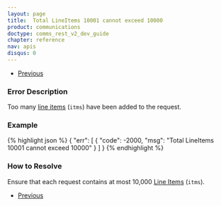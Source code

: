 ```yaml
---
layout: page
title:  Total LineItems 10001 cannot exceed 10000
product: communications
doctype: comms_rest_v2_dev_guide
chapter: reference
nav: apis
disqus: 0
---
```


<ul class="pager">
  <li class="previous"><a href="/communications/dev-guide_rest_v2/reference/calculate-tax-errors/"><i class="glyphicon glyphicon-chevron-left"></i>Previous</a></li>
</ul>

<h3>Error Description</h3>
Too many <a class="dev-guide-link" href="/communications/dev-guide_rest_v2/reference/line-item/">line items</a> (<code>itms</code>) have been added to the request.

<h3>Example</h3>
{% highlight json %}
{
  "err": [
      {
        "code": -2000,
        "msg": "Total LineItems 10001 cannot exceed 10000"
      }
  ]
}
{% endhighlight %}

<h3>How to Resolve</h3>
Ensure that each request contains at most 10,000 <a class="dev-guide-link" href="/communications/dev-guide_rest_v2/reference/line-item/">Line Items</a> (<code>itms</code>).

<ul class="pager">
  <li class="previous"><a href="/communications/dev-guide_rest_v2/reference/calculate-tax-errors/"><i class="glyphicon glyphicon-chevron-left"></i>Previous</a></li>
</ul>